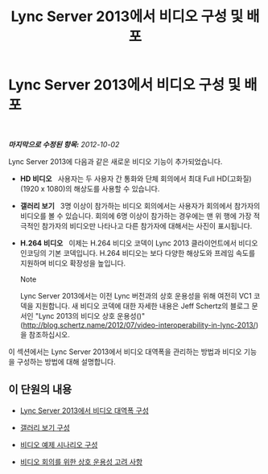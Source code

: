 ﻿---
title: Lync Server 2013에서 비디오 구성 및 배포
TOCTitle: Lync Server 2013에서 비디오 구성 및 배포
ms:assetid: dadfb7f3-dfd6-4847-b137-17dacafd7368
ms:mtpsurl: https://technet.microsoft.com/ko-kr/library/JJ205307(v=OCS.15)
ms:contentKeyID: 49305214
ms.date: 08/10/2015
mtps_version: v=OCS.15
ms.translationtype: HT
---

# Lync Server 2013에서 비디오 구성 및 배포

 

_**마지막으로 수정된 항목:** 2012-10-02_

Lync Server 2013에 다음과 같은 새로운 비디오 기능이 추가되었습니다.

  - **HD 비디오**   사용자는 두 사용자 간 통화와 단체 회의에서 최대 Full HD(고화질)(1920 x 1080)의 해상도를 사용할 수 있습니다.

  - **갤러리 보기**   3명 이상이 참가하는 비디오 회의에서는 사용자가 회의에서 참가자의 비디오를 볼 수 있습니다. 회의에 6명 이상이 참가하는 경우에는 맨 위 행에 가장 적극적인 참가자의 비디오만 나타나고 다른 참가자에 대해서는 사진이 표시됩니다.

  - **H.264 비디오**   이제는 H.264 비디오 코덱이 Lync 2013 클라이언트에서 비디오 인코딩의 기본 코덱입니다. H.264 비디오는 보다 다양한 해상도와 프레임 속도를 지원하며 비디오 확장성을 높입니다.
    

    > [!NOTE]
    > Lync Server 2013에서는 이전 Lync 버전과의 상호 운용성을 위해 여전히 VC1 코덱을 지원합니다. 새 비디오 코덱에 대한 자세한 내용은 Jeff Schertz의 블로그 문서인 "Lync 2013의 비디오 상호 운용성()"(<A class=uri href="http://blog.schertz.name/2012/07/video-interoperability-in-lync-2013/">http://blog.schertz.name/2012/07/video-interoperability-in-lync-2013/</A>)을 참조하십시오.



이 섹션에서는 Lync Server 2013에서 비디오 대역폭을 관리하는 방법과 비디오 기능을 구성하는 방법에 대해 설명합니다.

## 이 단원의 내용

  - [Lync Server 2013에서 비디오 대역폭 구성](lync-server-2013-configuring-video-bandwidth.md)

  - [갤러리 보기 구성](lync-server-2013-configuring-gallery-view.md)

  - [비디오 예제 시나리오 구성](lync-server-2013-configuring-video-example-scenarios.md)

  - [비디오 회의를 위한 상호 운용성 고려 사항](lync-server-2013-interoperability-considerations-for-video-conferencing.md)

